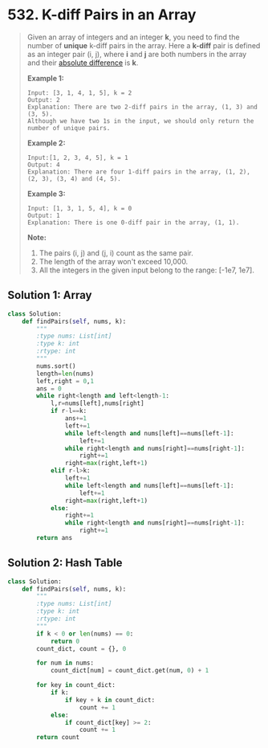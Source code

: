 # 532. K-diff Pairs in an Array

> Given an array of integers and an integer **k**, you need to find the number of **unique** k-diff pairs in the array. Here a **k-diff** pair is defined as an integer pair \(i, j\), where **i** and **j** are both numbers in the array and their [absolute difference](https://en.wikipedia.org/wiki/Absolute_difference) is **k**.
>
> **Example 1:**  
>
>
> ```text
> Input: [3, 1, 4, 1, 5], k = 2
> Output: 2
> Explanation: There are two 2-diff pairs in the array, (1, 3) and (3, 5).
> Although we have two 1s in the input, we should only return the number of unique pairs.
> ```
>
> **Example 2:**  
>
>
> ```text
> Input:[1, 2, 3, 4, 5], k = 1
> Output: 4
> Explanation: There are four 1-diff pairs in the array, (1, 2), (2, 3), (3, 4) and (4, 5).
> ```
>
> **Example 3:**  
>
>
> ```text
> Input: [1, 3, 1, 5, 4], k = 0
> Output: 1
> Explanation: There is one 0-diff pair in the array, (1, 1).
> ```
>
> **Note:**  
>
>
> 1. The pairs \(i, j\) and \(j, i\) count as the same pair.
> 2. The length of the array won't exceed 10,000.
> 3. All the integers in the given input belong to the range: \[-1e7, 1e7\].

## Solution 1: Array

```python
class Solution:
    def findPairs(self, nums, k):
        """
        :type nums: List[int]
        :type k: int
        :rtype: int
        """
        nums.sort()
        length=len(nums)
        left,right = 0,1
        ans = 0
        while right<length and left<length-1:
            l,r=nums[left],nums[right]
            if r-l==k:
                ans+=1
                left+=1
                while left<length and nums[left]==nums[left-1]:
                    left+=1
                while right<length and nums[right]==nums[right-1]:
                    right+=1
                right=max(right,left+1)
            elif r-l>k:
                left+=1
                while left<length and nums[left]==nums[left-1]:
                    left+=1
                right=max(right,left+1)
            else:
                right+=1
                while right<length and nums[right]==nums[right-1]:
                    right+=1
        return ans
```

## Solution 2: Hash Table

```python
class Solution:
    def findPairs(self, nums, k):
        """
        :type nums: List[int]
        :type k: int
        :rtype: int
        """
        if k < 0 or len(nums) == 0: 
            return 0
        count_dict, count = {}, 0

        for num in nums:
            count_dict[num] = count_dict.get(num, 0) + 1

        for key in count_dict:
            if k:
                if key + k in count_dict: 
                    count += 1
            else:
                if count_dict[key] >= 2: 
                    count += 1
        return count
```

